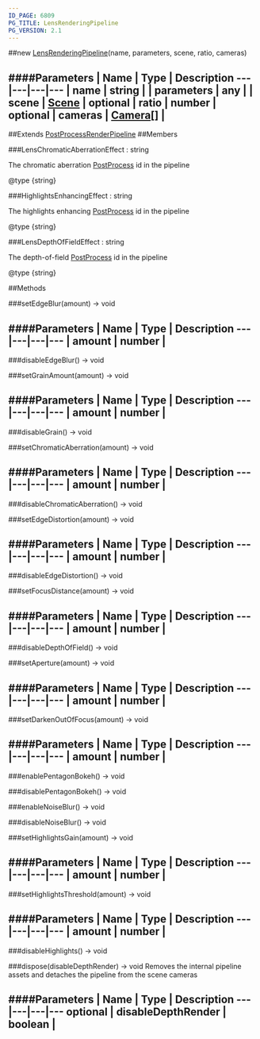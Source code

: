 ```yaml
---
ID_PAGE: 6809
PG_TITLE: LensRenderingPipeline
PG_VERSION: 2.1
---
```

##new [LensRenderingPipeline](page.php?p=6809)(name, parameters, scene, ratio, cameras)

####Parameters
 | Name | Type | Description
---|---|---|---
 | name | string | 
 | parameters | any | 
 | scene | [Scene](page.php?p=6662) | 
optional | ratio | number | 
optional | cameras | [Camera](page.php?p=6631)[] | 
---

##Extends [PostProcessRenderPipeline](page.php?p=6808)
##Members

###LensChromaticAberrationEffect : string


The chromatic aberration [PostProcess](page.php?p=6790) id in the pipeline

@type {string}

###HighlightsEnhancingEffect : string


The highlights enhancing [PostProcess](page.php?p=6790) id in the pipeline

@type {string}

###LensDepthOfFieldEffect : string


The depth-of-field [PostProcess](page.php?p=6790) id in the pipeline

@type {string}



##Methods

###setEdgeBlur(amount) &rarr; void

####Parameters
 | Name | Type | Description
---|---|---|---
 | amount | number | 
---

###disableEdgeBlur() &rarr; void


###setGrainAmount(amount) &rarr; void

####Parameters
 | Name | Type | Description
---|---|---|---
 | amount | number | 
---

###disableGrain() &rarr; void


###setChromaticAberration(amount) &rarr; void

####Parameters
 | Name | Type | Description
---|---|---|---
 | amount | number | 
---

###disableChromaticAberration() &rarr; void


###setEdgeDistortion(amount) &rarr; void

####Parameters
 | Name | Type | Description
---|---|---|---
 | amount | number | 
---

###disableEdgeDistortion() &rarr; void


###setFocusDistance(amount) &rarr; void

####Parameters
 | Name | Type | Description
---|---|---|---
 | amount | number | 
---

###disableDepthOfField() &rarr; void


###setAperture(amount) &rarr; void

####Parameters
 | Name | Type | Description
---|---|---|---
 | amount | number | 
---

###setDarkenOutOfFocus(amount) &rarr; void

####Parameters
 | Name | Type | Description
---|---|---|---
 | amount | number | 
---

###enablePentagonBokeh() &rarr; void


###disablePentagonBokeh() &rarr; void


###enableNoiseBlur() &rarr; void


###disableNoiseBlur() &rarr; void


###setHighlightsGain(amount) &rarr; void

####Parameters
 | Name | Type | Description
---|---|---|---
 | amount | number | 
---

###setHighlightsThreshold(amount) &rarr; void

####Parameters
 | Name | Type | Description
---|---|---|---
 | amount | number | 
---

###disableHighlights() &rarr; void


###dispose(disableDepthRender) &rarr; void
Removes the internal pipeline assets and detaches the pipeline from the scene cameras

####Parameters
 | Name | Type | Description
---|---|---|---
optional | disableDepthRender | boolean | 
---
